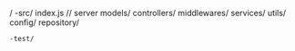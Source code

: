 /
    -src/
        index.js    // server
        models/
        controllers/
        middlewares/
        services/
        utils/
        config/
        repository/

    -test/